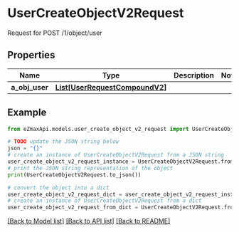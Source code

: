# UserCreateObjectV2Request

Request for POST /1/object/user

## Properties

Name | Type | Description | Notes
------------ | ------------- | ------------- | -------------
**a_obj_user** | [**List[UserRequestCompoundV2]**](UserRequestCompoundV2.md) |  | 

## Example

```python
from eZmaxApi.models.user_create_object_v2_request import UserCreateObjectV2Request

# TODO update the JSON string below
json = "{}"
# create an instance of UserCreateObjectV2Request from a JSON string
user_create_object_v2_request_instance = UserCreateObjectV2Request.from_json(json)
# print the JSON string representation of the object
print(UserCreateObjectV2Request.to_json())

# convert the object into a dict
user_create_object_v2_request_dict = user_create_object_v2_request_instance.to_dict()
# create an instance of UserCreateObjectV2Request from a dict
user_create_object_v2_request_from_dict = UserCreateObjectV2Request.from_dict(user_create_object_v2_request_dict)
```
[[Back to Model list]](../README.md#documentation-for-models) [[Back to API list]](../README.md#documentation-for-api-endpoints) [[Back to README]](../README.md)


